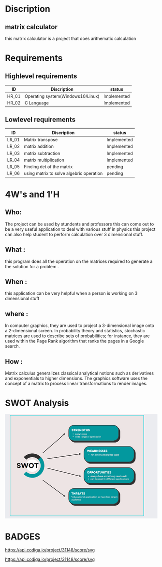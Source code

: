 # Discription
##  matrix calculator
this matrix calculator is a project that does arithematic calculation
# Requirements
## Highlevel requirements
|  ID  |             Discription           |    status   |
|------|-----------------------------------|-------------|
|HR_01 | Operating system(Windows10/Linux) | Implemented |
|HR_02 | C Language                        | Implemented |


## Lowlevel requirements
|  ID  |             Discription                          |    status   |
|------|--------------------------------------------------|-------------|
|LR_01 | Matrix transpose                                 | Implemented |
|LR_02 | matrix addition                                  | Implemented |
|LR_03 | matrix subtraction                               | Implemented |
|LR_04 | matrix multiplication                            | Implemented |
|LR_05 | Finding det of the matrix                        | pending     |
|LR_06 | using matrix to solve algebric operation         | pending     |

# 4W's and 1'H
## Who:
The project can be used by stundents and professors this can come out to be a very useful application to deal with various stuff in physics 
this project can also help student to perform calculation over 3 dimensional stuff.
## What :
this program does all the operation on the matrices required to generate a the solution for a problem .
## When :
this application can be very helpful  when a person is working on 3 dimensional stuff  
## where :
In computer graphics, they are used to project a 3-dimensional image onto a 2-dimensional screen. In probability theory and statistics, stochastic matrices are used to describe sets of probabilities; for instance, they are used within the Page Rank algorithm that ranks the pages in a Google search.

## How :
Matrix calculus generalizes classical analytical notions such as derivatives and exponentials to higher dimensions. The graphics software uses the concept of a matrix to process linear transformations to render images.

# SWOT Analysis
![swot](https://github.com/chirag-rohilla/m1_projectgoal_application/blob/main/6_images/swot.png)

# BADGES

 https://api.codiga.io/project/31148/score/svg

 https://api.codiga.io/project/31148/score/svg